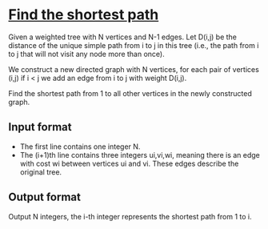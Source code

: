 # [Find the shortest path][link]

Given a weighted tree with N vertices and N-1 edges. Let D(i,j) be the distance of the unique simple path from i to j in this tree (i.e., the path from i to j that will not visit any node more than once).

We construct a new directed graph with N vertices, for each pair of vertices (i,j) if i < j we add an edge from i to j with weight D(i,j).

Find the shortest path from 1 to all other vertices in the newly constructed graph.

## Input format

- The first line contains one integer N.
- The (i+1)th line contains three integers ui,vi,wi, meaning there is an edge with cost wi between vertices ui and vi. These edges describe the original tree.

## Output format

Output N integers, the i-th integer represents the shortest path from 1 to i.

[link]: https://www.hackerearth.com/practice/algorithms/graphs/shortest-path-algorithms/practice-problems/algorithm/find-the-shortest-path-71e2e3d7/
